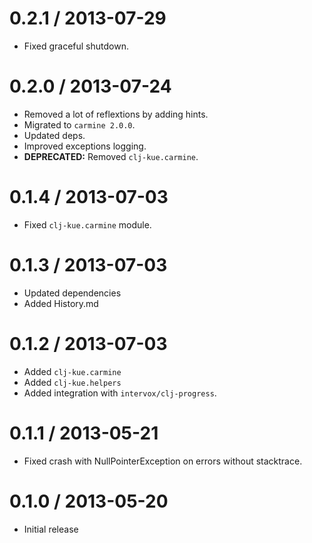 
0.2.1 / 2013-07-29
==================

  * Fixed graceful shutdown.

0.2.0 / 2013-07-24
==================

  * Removed a lot of reflextions by adding hints.
  * Migrated to `carmine 2.0.0`.
  * Updated deps.
  * Improved exceptions logging.
  * **DEPRECATED:** Removed `clj-kue.carmine`.


0.1.4 / 2013-07-03
==================

  * Fixed `clj-kue.carmine` module.

0.1.3 / 2013-07-03
==================

  * Updated dependencies
  * Added History.md

0.1.2 / 2013-07-03
==================

  * Added `clj-kue.carmine`
  * Added `clj-kue.helpers`
  * Added integration with `intervox/clj-progress`.

0.1.1 / 2013-05-21
==================

  * Fixed crash with NullPointerException on errors without stacktrace.

0.1.0 / 2013-05-20
==================

  * Initial release
